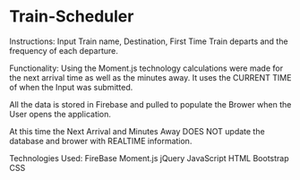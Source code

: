 # Train-Scheduler

Instructions:
Input Train name, Destination, First Time Train departs and the frequency of each departure.

Functionality:
Using the Moment.js technology calculations were made for the next arrival time as well as the minutes away. 
It uses the CURRENT TIME of when the Input was submitted.

All the data is stored in Firebase and pulled to populate the Brower when the User opens the application.

At this time the Next Arrival and Minutes Away DOES NOT update the database and brower with REALTIME information.

Technologies Used:
FireBase
Moment.js
jQuery
JavaScript
HTML
Bootstrap
CSS 
